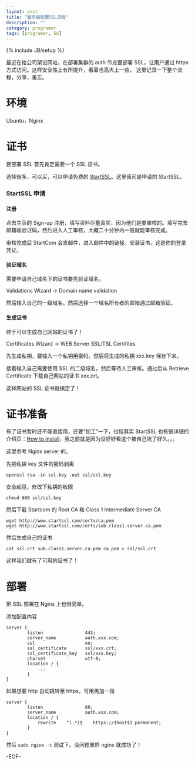```yaml
---
layout: post
title: "服务器配置SSL流程"
description: ""
category: programer
tags: [programer, SA]
---
```

{% include JB/setup %}

最近在给公司架设网站，在部署集群的 auth 节点要部署 SSL，让用户通过 https 方式访问。这样安全性上有所提升，看着也高大上一些。
这里记录一下整个流程，分享，备忘。


# 环境
Ubuntu，Nginx

# 证书
要部署 SSL 首先肯定需要一个 SSL 证书。

选择很多，可以买，可以申请免费的 [StartSSL](https://www.startssl.com/)。这里我司是申请的 StartSSL。

### StartSSL 申请
#### 注册
点击主页的 Sign-up 注册，填写资料尽量真实，因为他们是要审核的。填写完去邮箱收验证码，然后进入人工审核，大概二十分钟内一般就能审核完成。

审核完成后 StartCom 会发邮件，进入邮件中的链接，安装证书，这是你的登录凭证。

#### 验证域名
需要申请自己域名下的证书要先验证域名。

Validations Wizard -> Domain name validation

然后输入自己的一级域名。然后选择一个域名所有者的邮箱通过邮箱验证。

#### 生成证书
终于可以生成自己网站的证书了！

Certificates Wizard -> WEB Server SSL/TSL Certifites

先生成私钥，要输入一个私钥用密码。然后将生成的私钥 xxx.key 保存下来。

接着输入自己需要使用 SSL 的二级域名，然后等待人工审核。通过后从 Retrieve Certificate 下载自己网站的证书 xxx.crt。

这样网站的 SSL 证书就搞定了！

# 证书准备
有了证书暂时还不能直接用，还要“加工”一下，过程其实 StartSSL 也有很详细的介绍页：[How to install](https://www.startssl.com/?app=20)，我之前就是因为没好好看这个被自己坑了好久。。。

这里参考 Nginx server 的。

先把私钥 key 文件的密码剥离

	openssl rsa -in ssl.key -out ssl/ssl.key

安全起见，修改下私钥的权限

	chmod 600 ssl/ssl.key

然后下载 Startcom 的 Root CA 和 Class 1 Intermediate Server CA

	wget http://www.startssl.com/certs/ca.pem
	wget http://www.startssl.com/certs/sub.class1.server.ca.pem

然后生成自己的证书

	cat ssl.crt sub.class1.server.ca.pem ca.pem > ssl/ssl.crt

这样我们就有了可用的证书了！

# 部署
把 SSL 部署在 Nginx 上也很简单。

添加配置内容

	server {
    	    listen                443;    	    
        	server_name           auth.xxx.com;
	        ssl                   on;
    	    ssl_certificate       ssl/xxx.crt;
        	ssl_certificate_key   ssl/xxx.key;
	        charset               utf-8;
    	    location / {
        	    ...
        	}
	}

如果想要 http 自动跳转至 https，可用再加一段

	server {
    	    listen                80;
        	server_name           auth.xxx.com;
	        location / {
    	        rewrite    ^(.*)$    https://$host$1 permanent;
        	}
	}

然后 `sudo nginx -t` 测试下。没问题重启 nginx 就成功了！

-EOF-